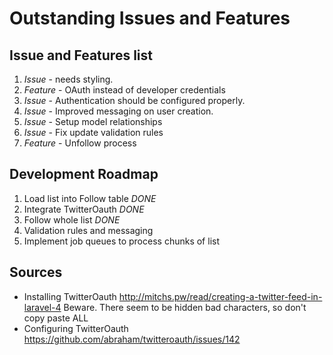 Outstanding Issues and Features
===============================

Issue and Features list
-----------------------

1. *Issue* - needs styling.
2. *Feature* - OAuth instead of developer credentials
3. *Issue* - Authentication should be configured properly.
4. *Issue* - Improved messaging on user creation.
5. *Issue* - Setup model relationships
6. *Issue* - Fix update validation rules
7. *Feature* - Unfollow process

Development Roadmap
-------------------

1. Load list into Follow table *DONE*
2. Integrate TwitterOauth *DONE*
3. Follow whole list *DONE*
4. Validation rules and messaging
5. Implement job queues to process chunks of list

Sources
-------

* Installing TwitterOauth http://mitchs.pw/read/creating-a-twitter-feed-in-laravel-4 Beware. There seem to be hidden bad characters, so don't copy paste ALL
* Configuring TwitterOauth https://github.com/abraham/twitteroauth/issues/142
